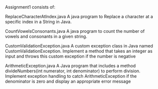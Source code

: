 Assignment1 consists of:

ReplaceCharacterAtIndex.java
A java program to Replace a character at a specific index in a String in Java.

CountVowelsConsonants.java
A java program to count the number of vowels and consonants in a given string.

CustomValidationException.java
A custom exception class in Java named CustomValidationException. Implement a method that takes an integer as input and throws this custom exception if the number is negative

ArithmeticException.java
A Java program that includes a method divideNumbers(int numerator, int denominator) to perform division. Implement exception handling to catch ArithmeticException if the denominator is zero and display an appropriate error message
